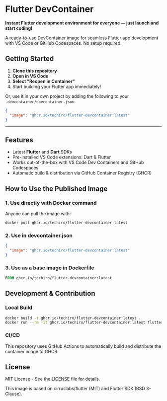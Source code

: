 # Flutter DevContainer

**Instant Flutter development environment for everyone — just launch and start coding!**

A ready-to-use DevContainer image for seamless Flutter app development with VS Code or GitHub Codespaces. No setup required.

## Getting Started

1. **Clone this repository**
2. **Open in VS Code**
3. **Select "Reopen in Container"**
4. Start building your Flutter app immediately!

Or, use it in your own project by adding the following to your `.devcontainer/devcontainer.json`:

```json
{
  "image": "ghcr.io/techiro/flutter-devcontainer:latest"
}
```

---

## Features

- Latest **Flutter** and **Dart** SDKs
- Pre-installed VS Code extensions: Dart & Flutter
- Works out-of-the-box with VS Code Dev Containers and GitHub Codespaces
- Automatic build & distribution via GitHub Container Registry (GHCR)

## How to Use the Published Image

### 1. Use directly with Docker command

Anyone can pull the image with:

```bash
docker pull ghcr.io/techiro/flutter-devcontainer:latest
```

### 2. Use in devcontainer.json

```json
{
  "image": "ghcr.io/techiro/flutter-devcontainer:latest"
}
```

### 3. Use as a base image in Dockerfile

```dockerfile
FROM ghcr.io/techiro/flutter-devcontainer:latest
```

## Development & Contribution

### Local Build

```bash
docker build -t ghcr.io/techiro/flutter-devcontainer:latest .
docker run --rm -it ghcr.io/techiro/flutter-devcontainer:latest flutter --version
```

### CI/CD

This repository uses GitHub Actions to automatically build and distribute the container image to GHCR.

## License

MIT License - See the [LICENSE](LICENSE) file for details.

This image is based on cirruslabs/flutter (MIT) and Flutter SDK (BSD 3-Clause).
